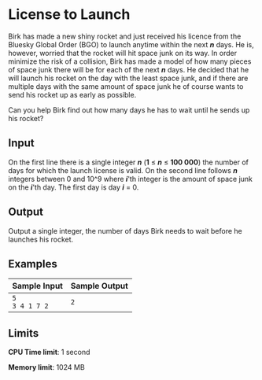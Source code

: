 # License to Launch

Birk has made a new shiny rocket and just received his licence from the Bluesky Global Order (BGO) to launch anytime within the next _**n**_ days. He is, however, worried that the rocket will hit space junk on its way. In order minimize the risk of a collision, Birk has made a model of how many pieces of space junk there will be for each of the next _**n**_ days. He decided that he will launch his rocket on the day with the least space junk, and if there are multiple days with the same amount of space junk he of course wants to send his rocket up as early as possible.

Can you help Birk find out how many days he has to wait until he sends up his rocket?

## Input

On the first line there is a single integer _**n**_ (**1** ≤ _**n**_ ≤ **100 000**) the number of days for which the launch license is valid. On the second line follows _**n**_ integers between 0 and 10^9 where _**i**_'th integer is the amount of space junk on the _**i**_'th day. The first day is day _**i**_ = 0.

## Output

Output a single integer, the number of days Birk needs to wait before he launches his rocket.

## Examples

Sample Input | Sample Output
-|-
`5`<br>`3 4 1 7 2` | `2`

## Limits

**CPU Time limit**: 1 second

**Memory limit**: 1024 MB